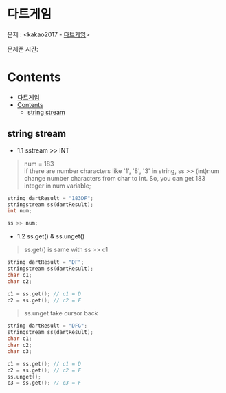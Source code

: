 # 다트게임

문제 : <kakao2017 - [다트게임](https://programmers.co.kr/learn/courses/30/lessons/17682)> <br/>

문제푼 시간:

# Contents

- [다트게임](#%eb%8b%a4%ed%8a%b8%ea%b2%8c%ec%9e%84)
- [Contents](#contents)
  - [string stream](#string-stream)

## string stream

- 1.1 sstream >> INT
> num = 183</br>
> if there are number characters like '1', '8', '3' in string, ss >> (int)num change number characters from char to int. So, you can get 183 integer in num variable; 
```C++
string dartResult = "183DF";
stringstream ss(dartResult);
int num;

ss >> num;
```
- 1.2 ss.get() & ss.unget()
> ss.get() is same with ss >> c1
```C++
string dartResult = "DF";
stringstream ss(dartResult);
char c1;
char c2;

c1 = ss.get(); // c1 = D
c2 = ss.get(); // c2 = F
```

> ss.unget take cursor back 
```C++
string dartResult = "DFG";
stringstream ss(dartResult);
char c1;
char c2;
char c3;

c1 = ss.get(); // c1 = D
c2 = ss.get(); // c2 = F
ss.unget();
c3 = ss.get(); // c3 = F
```
